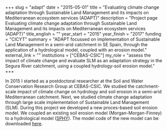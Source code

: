 +++
slug = "adapt"
date = "2015-05-01"
title = "Evaluating climate change adaptation through Sustainable Land Management and its impacts on Mediterranean ecosystem services (ADAPT)"
description = "Project page Evaluating climate change adaptation through Sustainable Land Management and its impacts on Mediterranean ecosystem services (ADAPT)"
title_english = ""
year_start = "2015"
year_finish = "2017"
funding = "CICYT"
summary = "ADAPT focussed on implementation of Sustainable Land Management in a semi-arid catchment in SE Spain, through the application of a hydrological model, coupled with an erosion model."
external_link = ""
institutions = ["CEBAS-CSIC"]
my_role = "assess the impact of climate change and evaluate SLM as an adaptation strategy in the Segura River catchment, using a coupled hydrology-soil erosion model."
+++

In 2015 I started as a postdoctoral researcher at the Soil and Water Conservation Research Group at CEBAS-CSIC. We studied the catchment-scale impact of climate change on hydrology and soil erosion in a semi-arid Mediterranean catchment. Next, we studied climate change adaptation through large scale implementation of Sustainable Land Management (SLM). During this project we developed a new proces-based soil erosion model. We coupled an existing soil erosion model (Morgan-Morgan-Finney) to a hydrological model ([SPHY](https://www.sphy.nl/)). The model code of the new model can be downloaded [here](https://github.com/FutureWater/SPHY). 